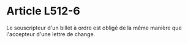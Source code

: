 # Article L512-6

Le souscripteur d'un billet à ordre est obligé de la même manière que l'accepteur d'une lettre de change.
